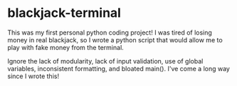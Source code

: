# blackjack-terminal

This was my first personal python coding project! 
I was tired of losing money in real blackjack, so I wrote a python script that would allow me to play with fake money from the terminal.

Ignore the lack of modularity, lack of input validation, use of global variables, inconsistent formatting, and bloated main(). I've come a long way since I wrote this!
